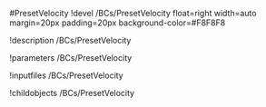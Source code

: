 <!-- MOOSE Object Documentation Stub: Remove this when content is added. -->
#PresetVelocity
!devel /BCs/PresetVelocity float=right width=auto margin=20px padding=20px background-color=#F8F8F8

!description /BCs/PresetVelocity

!parameters /BCs/PresetVelocity

!inputfiles /BCs/PresetVelocity

!childobjects /BCs/PresetVelocity
